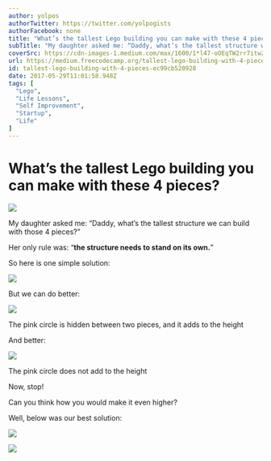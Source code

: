 ```yaml
---
author: yolpos
authorTwitter: https://twitter.com/yolpogists
authorFacebook: none
title: "What’s the tallest Lego building you can make with these 4 pieces?"
subTitle: "My daughter asked me: “Daddy, what’s the tallest structure we can build with those 4 pieces?”..."
coverSrc: https://cdn-images-1.medium.com/max/1600/1*l47-oOEqTW2rr7itwZz6XA.png
url: https://medium.freecodecamp.org/tallest-lego-building-with-4-pieces-ec99cb520928
id: tallest-lego-building-with-4-pieces-ec99cb520928
date: 2017-05-29T11:01:58.948Z
tags: [
  "Lego",
  "Life Lessons",
  "Self Improvement",
  "Startup",
  "Life"
]
---
```

# What’s the tallest Lego building you can make with these 4 pieces?



![](https://cdn-images-1.medium.com/max/1600/1*l47-oOEqTW2rr7itwZz6XA.png)



My daughter asked me: “Daddy, what’s the tallest structure we can build with those 4 pieces?”

Her only rule was: “**the structure needs to stand on its own.**”

So here is one simple solution:



![](https://cdn-images-1.medium.com/max/1600/1*ohtw32qxsMjEzJhOtJAqHQ.png)



But we can do better:



![](https://cdn-images-1.medium.com/max/1600/1*fno-KNLwKQ7tPIwy9cYoxw.png)

The pink circle is hidden between two pieces, and it adds to the height



And better:



![](https://cdn-images-1.medium.com/max/1600/1*iZ5hm_rQjO8-7wpVLaeIsg.png)

The pink circle does not add to the height



Now, stop!

Can you think how you would make it even higher?

Well, below was our best solution:



![](https://cdn-images-1.medium.com/max/1600/1*2JALsGmDUOQs8SBv36nkZA.png)





![](https://cdn-images-1.medium.com/max/1600/1*8VGCG08pkpxOjgn7XC6oZA.png)










